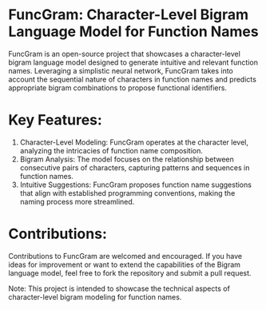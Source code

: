 # FuncGram: Character-Level Bigram Language Model for Function Names

FuncGram is an open-source project that showcases a character-level bigram language model designed to generate intuitive and relevant function names. Leveraging a simplistic neural network, FuncGram takes into account the sequential nature of characters in function names and predicts appropriate bigram combinations to propose functional identifiers.

# Key Features:

1. Character-Level Modeling: FuncGram operates at the character level, analyzing the intricacies of function name composition.
2. Bigram Analysis: The model focuses on the relationship between consecutive pairs of characters, capturing patterns and sequences in function names.
3. Intuitive Suggestions: FuncGram proposes function name suggestions that align with established programming conventions, making the naming process more streamlined.

# Contributions:

Contributions to FuncGram are welcomed and encouraged. If you have ideas for improvement or want to extend the capabilities of the Bigram language model, feel free to fork the repository and submit a pull request.

Note: This project is intended to showcase the technical aspects of character-level bigram modeling for function names.
